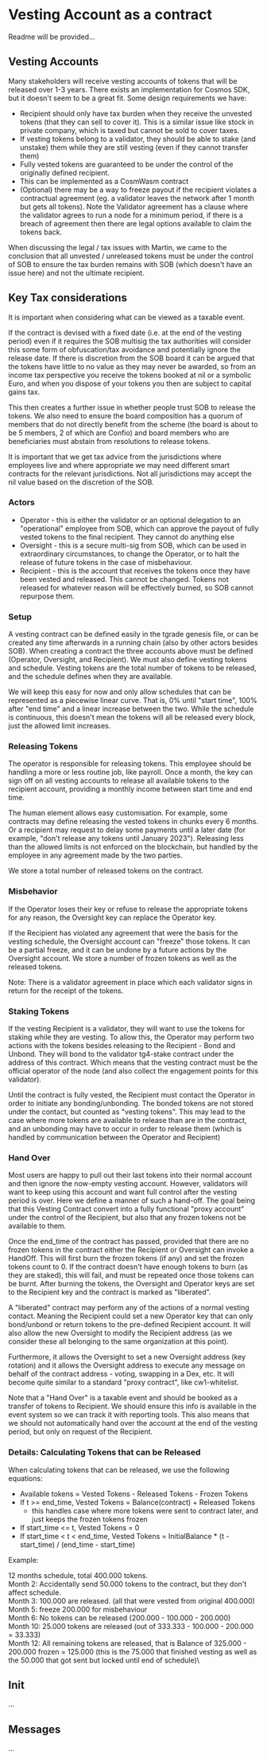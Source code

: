 # Vesting Account as a contract

Readme will be provided...

## Vesting Accounts

Many stakeholders will receive vesting accounts of tokens that will be released over 1-3 years. There exists an implementation for Cosmos SDK, but it doesn't seem to be a great fit. Some design requirements we have:
- Recipient should only have tax burden when they receive the unvested tokens (that they can sell to cover it). This is a similar issue like stock in private company, which is taxed but cannot be sold to cover taxes.
- If vesting tokens belong to a validator, they should be able to stake (and unstake) them while they are still vesting (even if they cannot transfer them)
- Fully vested tokens are guaranteed to be under the control of the originally defined recipient.
- This can be implemented as a CosmWasm contract
- (Optional) there may be a way to freeze payout if the recipient violates a contractual agreement (eg. a validator leaves the network after 1 month but gets all tokens). Note the Validator agreement has a clause where the validator agrees to run a node for a minimum period, if there is a breach of agreement then there are legal options available to claim the tokens back.

When discussing the legal / tax issues with Martin, we came to the conclusion that all unvested / unreleased tokens must be under the control of SOB to ensure the tax burden remains with SOB (which doesn't have an issue here) and not the ultimate recipient.

## Key Tax considerations
It is important when considering what can be viewed as a taxable event.

If the contract is devised with a fixed date (i.e. at the end of the vesting period) even if it requires the SOB multisig the tax authorities will consider this some form of obfuscation/tax avoidance and potentially ignore the release date. If there is discretion from the SOB board it can be argued that the tokens have little to no value as they may never be awarded, so from an income tax perspective you receive the tokens booked at nil or a symbolic Euro, and when you dispose of your tokens you then are subject to capital gains tax.

This then creates a further issue in whether people trust SOB to release the tokens. We also need to ensure the board composition has a quorum of members that do not directly benefit from the scheme (the board is about to be 5 members, 2 of which are Confio) and board members who are beneficiaries must abstain from resolutions to release tokens.

It is important that we get tax advice from the jurisdictions where employees live and where appropriate we may need different smart contracts for the relevant jurisdictions. Not all jurisdictions may accept the nil value based on the discretion of the SOB.

### Actors
- Operator - this is either the validator or an optional delegation to an "operational" employee from SOB, which can approve the payout of fully vested tokens to the final recipient. They cannot do anything else
- Oversight - this is a secure multi-sig from SOB, which can be used in extraordinary circumstances, to change the Operator, or to halt the release of future tokens in the case of misbehaviour.
- Recipient - this is the account that receives the tokens once they have been vested and released. This cannot be changed. Tokens not released for whatever reason will be effectively burned, so SOB cannot repurpose them.

### Setup
A vesting contract can be defined easily in the tgrade genesis file, or can be created any time afterwards in a running chain (also by other actors besides SOB). When creating a contract the three accounts above must be defined (Operator, Oversight, and Recipient). We must also define vesting tokens and schedule. Vesting tokens are the total number of tokens to be released, and the schedule defines when they are available.

We will keep this easy for now and only allow schedules that can be represented as a piecewise linear curve. That is, 0% until "start time", 100% after "end time" and a linear increase between the two. While the schedule is continuous, this doesn't mean the tokens will all be released every block, just the allowed limit increases.

### Releasing Tokens
The operator is responsible for releasing tokens. This employee should be handling a more or less routine job, like payroll. Once a month, the key can sign off on all vesting accounts to release all available tokens to the recipient account, providing a monthly income between start time and end time.

The human element allows easy customisation. For example, some contracts may define releasing the vested tokens in chunks every 6 months. Or a recipient may request to delay some payments until a later date (for example, "don't release any tokens until January 2023"). Releasing less than the allowed limits is not enforced on the blockchain, but handled by the employee in any agreement made by the two parties.

We store a total number of released tokens on the contract.

### Misbehavior
If the Operator loses their key or refuse to release the appropriate tokens for any reason, the Oversight key can replace the Operator key.

If the Recipient has violated any agreement that were the basis for the vesting schedule, the Oversight account can "freeze" those tokens. It can be a partial freeze, and it can be undone by a future actions by the Oversight account. We store a number of frozen tokens as well as the released tokens.

Note: There is a validator agreement in place which each validator signs in return for the receipt of the tokens.

### Staking Tokens
If the vesting Recipient is a validator, they will want to use the tokens for staking while they are vesting. To allow this, the Operator may perform two actions with the tokens besides releasing to the Recipient - Bond and Unbond. They will bond to the validator tg4-stake contract under the address of this contract. Which means that the vesting contract must be the official operator of the node (and also collect the engagement points for this validator).

Until the contract is fully vested, the Recipient must contact the Operator in order to initiate any bonding/unbonding. The bonded tokens are not stored under the contact, but counted as "vesting tokens". This may lead to the case where more tokens are available to release than are in the contract, and an unbonding may have to occur in order to release them (which is handled by communication between the Operator and Recipient)

### Hand Over
Most users are happy to pull out their last tokens into their normal account and then ignore the now-empty vesting account. However, validators will want to keep using this account and want full control after the vesting period is over. Here we define a manner of such a hand-off. The goal being that this Vesting Contract convert into a fully functional "proxy account" under the control of the Recipient, but also that any frozen tokens not be available to them.

Once the end_time of the contract has passed, provided that there are no frozen tokens in the contract either the Recipient or Oversight can invoke a HandOff. This will first burn the frozen tokens (if any) and set the frozen tokens count to 0. If the contract doesn't have enough tokens to burn (as they are staked), this will fail, and must be repeated once those tokens can be burnt. After burning the tokens, the Oversight and Operator keys are set to the Recipient key and the contract is marked as "liberated".

A "liberated" contract may perform any of the actions of a normal vesting contact. Meaning the Recipient could set a new Operator key that can only bond/unbond or return tokens to the pre-defined Recipient account. It will also allow the new Oversight to modify the Recipient address (as we consider these all belonging to the same organization at this point).

Furthermore, it allows the Oversight to set a new Oversight address (key rotation) and it allows the Oversight address to execute any message on behalf of the contract address - voting, swapping in a Dex, etc. It will become quite similar to a standard "proxy contract", like cw1-whitelist.

Note that a "Hand Over" is a taxable event and should be booked as a transfer of tokens to Recipient. We should ensure this info is available in the event system so we can track it with reporting tools. This also means that we should not automatically hand over the account at the end of the vesting period, but only on request of the Recipient.

### Details: Calculating Tokens that can be Released
When calculating tokens that can be released, we use the following equations:
- Available tokens = Vested Tokens - Released Tokens - Frozen Tokens
- If t >= end_time, Vested Tokens = Balance(contract) + Released Tokens
  - this handles case where more tokens were sent to contract later, and just keeps the frozen tokens frozen
- If start_time <= t, Vested Tokens = 0
- If start_time < t < end_time, Vested Tokens = InitialBalance * (t - start_time) / (end_time - start_time)

Example:

12 months schedule, total 400.000 tokens.\
Month 2: Accidentally send 50.000 tokens to the contract, but they don't affect schedule.\
Month 3: 100.000 are released. (all that were vested from original 400.000)\
Month 5: freeze 200.000 for misbehaviour\
Month 6: No tokens can be released (200.000 - 100.000 - 200.000)\
Month 10: 25.000 tokens are released (out of 333.333 - 100.000 - 200.000 = 33.333)\
Month 12: All remaining tokens are released, that is Balance of 325.000 - 200.000 frozen = 125.000 (this is the 75.000 that finished vesting as well as the 50.000 that got sent but locked until end of schedule)\

## Init

...

## Messages

...
